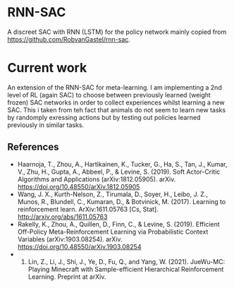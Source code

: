 # RNN-SAC
A discreet SAC with RNN (LSTM) for the policy network mainly copied from https://github.com/RobvanGastel/rnn-sac.

# Current work
An extension of the RNN-SAC for meta-learning. I am implementing a 2nd level of RL (again SAC) to choose between previously learned (weight frozen) SAC networks in order to collect experiences whilst learning a new SAC. This i taken from teh fact that animals do not seem to learn new tasks by randomply exressing actions but by testing out policies learned previously in similar tasks.

## References
- Haarnoja, T., Zhou, A., Hartikainen, K., Tucker, G., Ha, S., Tan, J., Kumar, V., Zhu, H., Gupta, A., Abbeel, P., & Levine, S. (2019). Soft Actor-Critic Algorithms and Applications (arXiv:1812.05905). arXiv. https://doi.org/10.48550/arXiv.1812.05905
- Wang, J. X., Kurth-Nelson, Z., Tirumala, D., Soyer, H., Leibo, J. Z., Munos, R., Blundell, C., Kumaran, D., & Botvinick, M. (2017). Learning to reinforcement learn. ArXiv:1611.05763 [Cs, Stat]. http://arxiv.org/abs/1611.05763
- Rakelly, K., Zhou, A., Quillen, D., Finn, C., & Levine, S. (2019). Efficient Off-Policy Meta-Reinforcement Learning via Probabilistic Context Variables (arXiv:1903.08254). arXiv. https://doi.org/10.48550/arXiv.1903.08254
- 1. Lin, Z., Li, J., Shi, J., Ye, D., Fu, Q., and Yang, W. (2021). JueWu-MC: Playing Minecraft with Sample-efficient Hierarchical Reinforcement Learning. Preprint at arXiv.
 
